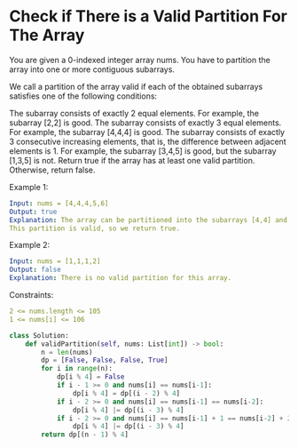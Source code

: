 # Check if There is a Valid Partition For The Array

You are given a 0-indexed integer array nums. You have to partition the array into one or more contiguous subarrays.

We call a partition of the array valid if each of the obtained subarrays satisfies one of the following conditions:

The subarray consists of exactly 2 equal elements. For example, the subarray [2,2] is good.
The subarray consists of exactly 3 equal elements. For example, the subarray [4,4,4] is good.
The subarray consists of exactly 3 consecutive increasing elements, that is, the difference between adjacent elements is 1. For example, the subarray [3,4,5] is good, but the subarray [1,3,5] is not.
Return true if the array has at least one valid partition. Otherwise, return false.

Example 1:
```yaml
Input: nums = [4,4,4,5,6]
Output: true
Explanation: The array can be partitioned into the subarrays [4,4] and [4,5,6].
This partition is valid, so we return true.
```

Example 2:
```yaml
Input: nums = [1,1,1,2]
Output: false
Explanation: There is no valid partition for this array.
```

Constraints:
```yaml
2 <= nums.length <= 105
1 <= nums[i] <= 106
```

```python
class Solution:
    def validPartition(self, nums: List[int]) -> bool:
        n = len(nums)
        dp = [False, False, False, True]
        for i in range(n):
            dp[i % 4] = False
            if i - 1 >= 0 and nums[i] == nums[i-1]:
                dp[i % 4] = dp[(i - 2) % 4]
            if i - 2 >= 0 and nums[i] == nums[i-1] == nums[i-2]:
                dp[i % 4] |= dp[(i - 3) % 4]
            if i - 2 >= 0 and nums[i] == nums[i-1] + 1 == nums[i-2] + 2:
                dp[i % 4] |= dp[(i - 3) % 4]
        return dp[(n - 1) % 4]
```
